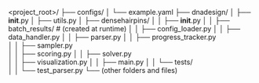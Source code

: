 <project_root>/
├── configs/
│   └── example.yaml
├── dnadesign/
│   ├── __init__.py
│   ├── utils.py
│   ├── densehairpins/
│   │   ├── __init__.py
│   │   ├── batch_results/              # (created at runtime)
│   │   ├── config_loader.py
│   │   ├── data_handler.py
│   │   ├── parser.py
│   │   ├── progress_tracker.py         
│   │   ├── sampler.py                  
│   │   ├── scoring.py
│   │   ├── solver.py                   
│   │   ├── visualization.py
│   │   ├── main.py
│   │   └── tests/                      
│   │       └── test_parser.py
└── (other folders and files)
